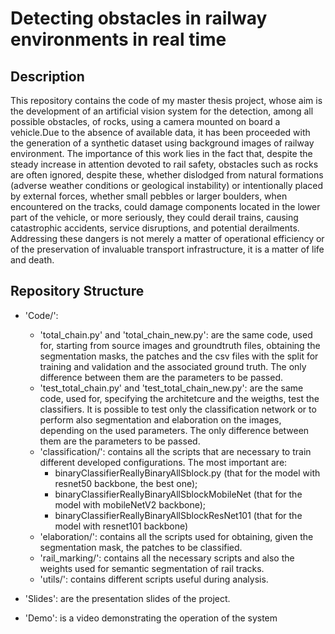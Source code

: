 # Detecting obstacles in railway environments in real time

## Description
This repository contains the code of my master thesis project, whose aim is the development of an artificial vision system for the detection, among all possible obstacles, of rocks, using a camera mounted on board a vehicle.Due to the absence of available data, it has been proceeded with the generation of a synthetic dataset using background images of railway environment. 
The importance of this work lies in the fact that, despite the steady increase in attention devoted to rail safety, obstacles such as rocks are often ignored, despite these, whether dislodged from natural formations (adverse weather conditions or geological instability) or intentionally placed by external forces, whether small pebbles or larger boulders, when encountered on the tracks, could damage components located in the lower part of the vehicle, or more seriously, they could derail trains, causing catastrophic accidents, service disruptions, and potential derailments. Addressing these dangers is not merely a matter of operational efficiency or of the preservation of invaluable transport infrastructure, it is a matter of life and death.

## Repository Structure
- 'Code/':
	- 'total_chain.py' and 'total_chain_new.py': are the same code, used for, starting from source images and groundtruth files, obtaining the segmentation 	masks, the patches and the csv files with the split for training and validation and the associated ground truth. The only difference between them are the parameters to be passed. 
	- 'test_total_chain.py' and 'test_total_chain_new.py': are the same code, used for, specifying the architetcure and the weigths, test the classifiers. It is possible to test only the classification network or to perform also segmentation and elaboration on the images, depending on the used parameters. The only difference between them are the parameters to be passed.
	- 'classification/': contains all the scripts that are necessary to train different developed configurations. The most important are:
   		- binaryClassifierReallyBinaryAllSblock.py (that for the model with resnet50 backbone, the best one);
       - binaryClassifierReallyBinaryAllSblockMobileNet (that for the model with mobileNetV2 backbone);
       - binaryClassifierReallyBinaryAllSblockResNet101 (that for the model with resnet101 backbone)
	- 'elaboration/': contains all the scripts used for obtaining, given the segmentation mask, the patches to be classified.
	- 'rail_marking/': contains all the necessary scripts and also the weights used for semantic segmentation of rail tracks.
	- 'utils/': contains different scripts useful during analysis.

 - 'Slides': are the presentation slides of the project.
 - 'Demo': is a video demonstrating the operation of the system





